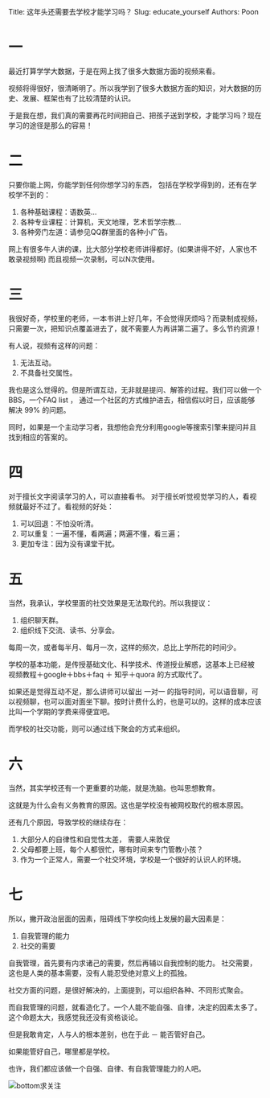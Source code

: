 Title: 这年头还需要去学校才能学习吗？
Slug: educate_yourself
Authors: Poon



# 一

最近打算学学大数据，于是在网上找了很多大数据方面的视频来看。

视频将得很好，很清晰明了。所以我学到了很多大数据方面的知识，对大数据的历史、发展、框架也有了比较清楚的认识。

于是我在想，我们真的需要再花时间把自己、把孩子送到学校，才能学习吗？现在学习的途径是那么的容易！

# 二

只要你能上网，你能学到任何你想学习的东西， 包括在学校学得到的，还有在学校学不到的：

1. 各种基础课程：语数英... 
2. 各种专业课程：计算机，天文地理，艺术哲学宗教...
3. 各种旁门左道：请参见QQ群里面的各种小广告。

网上有很多牛人讲的课，比大部分学校老师讲得都好。(如果讲得不好，人家也不敢录视频啊) 而且视频一次录制，可以N次使用。

# 三
我很好奇，学校里的老师，一本书讲上好几年，不会觉得厌烦吗？而录制成视频，只需要一次，把知识点覆盖进去了，就不需要人为再讲第二遍了。多么节约资源！

有人说，视频有这样的问题：

1. 无法互动。
2. 不具备社交属性。

我也是这么觉得的。但是所谓互动，无非就是提问、解答的过程。我们可以做一个BBS，一个FAQ list ， 通过一个社区的方式维护进去，相信假以时日，应该能够解决 99% 的问题。

同时，如果是一个主动学习者，我想他会充分利用google等搜索引擎来提问并且找到相应的答案的。

# 四

对于擅长文字阅读学习的人，可以直接看书。
对于擅长听觉视觉学习的人，看视频就最好不过了。看视频的好处：

1. 可以回退：不怕没听清。
2. 可以重复：一遍不懂，看两遍；两遍不懂，看三遍；
3. 更加专注：因为没有课堂干扰。

# 五

当然，我承认，学校里面的社交效果是无法取代的。所以我提议：

1. 组织聊天群。
2. 组织线下交流、读书、分享会。

每周一次，或者每半月、每月一次，这样的频次，总比上学所花的时间少。

学校的基本功能，是传授基础文化、科学技术、传道授业解惑，这基本上已经被 视频教程＋google＋bbs＋faq ＋ 知乎＋quora 的方式取代了。

如果还是觉得互动不足，那么讲师可以留出 一对一 的指导时间，可以语音聊，可以视频聊，也可以面对面坐下聊。按时计费什么的，也是可以的。这样的成本应该比叫一个学期的学费来得便宜吧。

而学校的社交功能，则可以通过线下聚会的方式来组织。

# 六

当然，其实学校还有一个更重要的功能，就是洗脑。也叫思想教育。

这就是为什么会有义务教育的原因。这也是学校没有被网校取代的根本原因。

还有几个原因，导致学校的继续存在：

1. 大部分人的自律性和自觉性太差， 需要人来敦促
2. 父母都要上班，每个人都很忙，哪有时间来专门管教小孩？
3. 作为一个正常人，需要一个社交环境，学校是一个很好的认识人的环境。

# 七 

所以，撇开政治层面的因素，阻碍线下学校向线上发展的最大因素是：

1. 自我管理的能力
2. 社交的需要

自我管理，首先要有内求诸己的需要，然后再辅以自我控制的能力。
社交需要，这也是人类的基本需要，没有人能忍受绝对意义上的孤独。

社交方面的问题，是很好解决的，上面提到，可以组织各种、不同形式聚会。

而自我管理的问题，就看造化了。一个人能不能自强、自律，决定的因素太多了。这个命题太大，我感觉我还没有资格谈论。

但是我敢肯定，人与人的根本差别，也在于此 － 能否管好自己。

如果能管好自己，哪里都是学校。

也许，我们都应该做一个自强、自律、有自我管理能力的人吧。






![bottom求关注](https://mmbiz.qlogo.cn/mmbiz/4nvtcdfOq5YlCGvb34PQjdBC22yOGTOBVC52yRcjkVicxnJ7YcWXQulc8icUB124wxprq0nY4ULiaZffT4P5AGLcg/0?wx_fmt=png)

